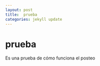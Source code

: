 ```yaml
---
layout: post
title:  prueba
categories: jekyll update
---
```


# prueba
Es una prueba de cómo funciona el posteo 